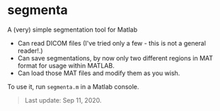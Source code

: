# segmenta
A (very) simple segmentation tool for Matlab

* Can read DICOM files (I've tried only a few - this is not a general reader!.)
* Can save segmentations, by now only two different regions in MAT format for usage within MATLAB.
* Can load those MAT files and modify them as you wish.

To use it, run `segmenta.m` in a Matlab console.

> Last update: Sep 11, 2020.
